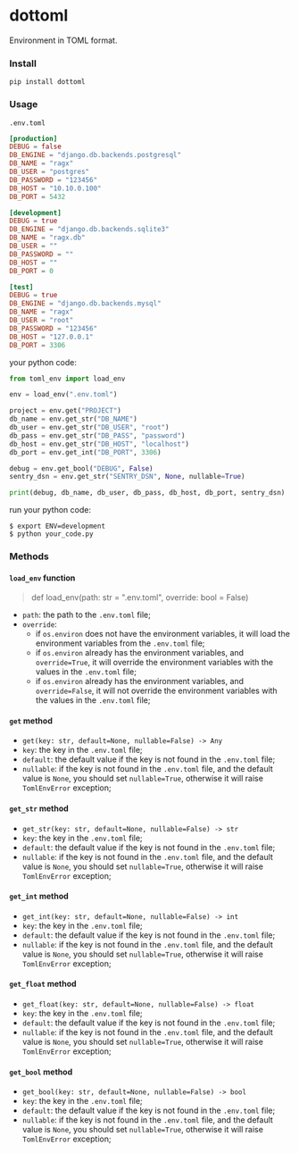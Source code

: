 # dottoml
Environment in TOML format.

### Install
```shell
pip install dottoml
```

### Usage
`.env.toml` 
```toml
[production]
DEBUG = false
DB_ENGINE = "django.db.backends.postgresql"
DB_NAME = "ragx"
DB_USER = "postgres"
DB_PASSWORD = "123456"
DB_HOST = "10.10.0.100"
DB_PORT = 5432

[development]
DEBUG = true
DB_ENGINE = "django.db.backends.sqlite3"
DB_NAME = "ragx.db"
DB_USER = ""
DB_PASSWORD = ""
DB_HOST = ""
DB_PORT = 0

[test]
DEBUG = true
DB_ENGINE = "django.db.backends.mysql"
DB_NAME = "ragx"
DB_USER = "root"
DB_PASSWORD = "123456"
DB_HOST = "127.0.0.1"
DB_PORT = 3306
```

your python code:
```python
from toml_env import load_env

env = load_env(".env.toml")

project = env.get("PROJECT")
db_name = env.get_str("DB_NAME")
db_user = env.get_str("DB_USER", "root")
db_pass = env.get_str("DB_PASS", "password")
db_host = env.get_str("DB_HOST", "localhost")
db_port = env.get_int("DB_PORT", 3306)

debug = env.get_bool("DEBUG", False)
sentry_dsn = env.get_str("SENTRY_DSN", None, nullable=True)

print(debug, db_name, db_user, db_pass, db_host, db_port, sentry_dsn)
```

run your python code:
```shell
$ export ENV=development
$ python your_code.py
```

### Methods

#### `load_env` function
> def load_env(path: str = ".env.toml", override: bool = False)
- `path`: the path to the `.env.toml` file;
- `override`: 
    - if `os.environ` does not have the environment variables, it will load the environment variables from the `.env.toml` file;
    - if `os.environ` already has the environment variables, and `override=True`, it will override the environment variables with the values in the `.env.toml` file;
    - if `os.environ` already has the environment variables, and `override=False`, it will not override the environment variables with the values in the `.env.toml` file;
    

#### `get` method
- `get(key: str, default=None, nullable=False) -> Any`
- `key`: the key in the `.env.toml` file;
- `default`: the default value if the key is not found in the `.env.toml` file;
- `nullable`: if the key is not found in the `.env.toml` file, and the default value is `None`, you should set `nullable=True`, otherwise it will raise `TomlEnvError` exception;

#### `get_str` method
- `get_str(key: str, default=None, nullable=False) -> str`
- `key`: the key in the `.env.toml` file;
- `default`: the default value if the key is not found in the `.env.toml` file;
- `nullable`: if the key is not found in the `.env.toml` file, and the default value is `None`, you should set `nullable=True`, otherwise it will raise `TomlEnvError` exception;

#### `get_int` method
- `get_int(key: str, default=None, nullable=False) -> int`
- `key`: the key in the `.env.toml` file;
- `default`: the default value if the key is not found in the `.env.toml` file;
- `nullable`: if the key is not found in the `.env.toml` file, and the default value is `None`, you should set `nullable=True`, otherwise it will raise `TomlEnvError` exception;

#### `get_float` method
- `get_float(key: str, default=None, nullable=False) -> float`
- `key`: the key in the `.env.toml` file;
- `default`: the default value if the key is not found in the `.env.toml` file;
- `nullable`: if the key is not found in the `.env.toml` file, and the default value is `None`, you should set `nullable=True`, otherwise it will raise `TomlEnvError` exception;

#### `get_bool` method
- `get_bool(key: str, default=None, nullable=False) -> bool`
- `key`: the key in the `.env.toml` file;
- `default`: the default value if the key is not found in the `.env.toml` file;
- `nullable`: if the key is not found in the `.env.toml` file, and the default value is `None`, you should set `nullable=True`, otherwise it will raise `TomlEnvError` exception;
